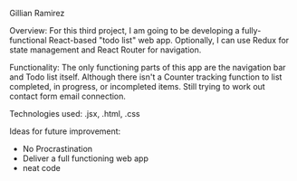 Gillian Ramirez

Overview: 
For this third project, I am going to be developing 
a fully-functional React-based "todo list" web app. 
Optionally, I can use Redux for state management and 
React Router for navigation.

Functionality:
The only functioning parts of this app are the 
navigation bar and Todo list itself. Although
there isn't a Counter tracking function to
list completed, in progress, or incompleted items.
Still trying to work out contact form email connection.

Technologies used:
.jsx, .html, .css


Ideas for future improvement:
- No Procrastination
- Deliver a full functioning web app
- neat code
